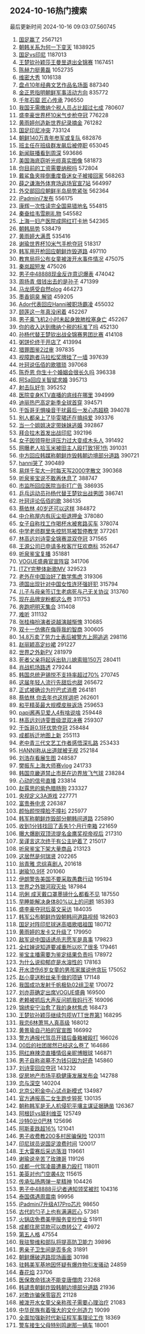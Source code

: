 ## 2024-10-16热门搜索 
最后更新时间 2024-10-16 09:03:07.560745 
1. [国足赢了](https://s.weibo.com/weibo?q=%E5%9B%BD%E8%B6%B3%E8%B5%A2%E4%BA%86&t=31&band_rank=1&Refer=top) 2567121
1. [朝韩关系为何一下变天](https://s.weibo.com/weibo?q=%23%E6%9C%9D%E9%9F%A9%E5%85%B3%E7%B3%BB%E4%B8%BA%E4%BD%95%E4%B8%80%E4%B8%8B%E5%8F%98%E5%A4%A9%23&t=31&band_rank=28&Refer=top) 1838925
1. [国足vs印尼](https://s.weibo.com/weibo?q=%23%E5%9B%BD%E8%B6%B3vs%E5%8D%B0%E5%B0%BC%23&t=31&band_rank=1&Refer=top) 1187013
1. [王楚钦孙颖莎王曼昱退出全锦赛](https://s.weibo.com/weibo?q=%23%E7%8E%8B%E6%A5%9A%E9%92%A6%E5%AD%99%E9%A2%96%E8%8E%8E%E7%8E%8B%E6%9B%BC%E6%98%B1%E9%80%80%E5%87%BA%E5%85%A8%E9%94%A6%E8%B5%9B%23&t=31&band_rank=1&Refer=top) 1167451
1. [陈赫力挺黄磊](https://s.weibo.com/weibo?q=%23%E9%99%88%E8%B5%AB%E5%8A%9B%E6%8C%BA%E9%BB%84%E7%A3%8A%23&t=31&band_rank=4&Refer=top) 1052735
1. [维密大秀](https://s.weibo.com/weibo?q=%23%E7%BB%B4%E5%AF%86%E5%A4%A7%E7%A7%80%23&t=31&band_rank=2&Refer=top) 1016138
1. [盘点10年经典文艺作品名场面](https://s.weibo.com/weibo?q=%23%E7%9B%98%E7%82%B910%E5%B9%B4%E7%BB%8F%E5%85%B8%E6%96%87%E8%89%BA%E4%BD%9C%E5%93%81%E5%90%8D%E5%9C%BA%E9%9D%A2%23&t=31&band_rank=3&Refer=top) 887340
1. [金正恩指明朝鲜军事活动方向](https://s.weibo.com/weibo?q=%23%E9%87%91%E6%AD%A3%E6%81%A9%E6%8C%87%E6%98%8E%E6%9C%9D%E9%B2%9C%E5%86%9B%E4%BA%8B%E6%B4%BB%E5%8A%A8%E6%96%B9%E5%90%91%23&t=31&band_rank=2&Refer=top) 835772
1. [千年石窟 匠心传承](https://s.weibo.com/weibo?q=%23%E5%8D%83%E5%B9%B4%E7%9F%B3%E7%AA%9F%20%E5%8C%A0%E5%BF%83%E4%BC%A0%E6%89%BF%23&t=31&band_rank=3&Refer=top) 796550
1. [我国无需缴纳个税人员占比超过七成](https://s.weibo.com/weibo?q=%23%E6%88%91%E5%9B%BD%E6%97%A0%E9%9C%80%E7%BC%B4%E7%BA%B3%E4%B8%AA%E7%A8%8E%E4%BA%BA%E5%91%98%E5%8D%A0%E6%AF%94%E8%B6%85%E8%BF%87%E4%B8%83%E6%88%90%23&t=31&band_rank=5&Refer=top) 780607
1. [盛李豪世界杯10米气步枪夺冠](https://s.weibo.com/weibo?q=%23%E7%9B%9B%E6%9D%8E%E8%B1%AA%E4%B8%96%E7%95%8C%E6%9D%AF10%E7%B1%B3%E6%B0%94%E6%AD%A5%E6%9E%AA%E5%A4%BA%E5%86%A0%23&t=31&band_rank=6&Refer=top) 776228
1. [黄雨婷创造新世界纪录摘金](https://s.weibo.com/weibo?q=%23%E9%BB%84%E9%9B%A8%E5%A9%B7%E5%88%9B%E9%80%A0%E6%96%B0%E4%B8%96%E7%95%8C%E7%BA%AA%E5%BD%95%E6%91%98%E9%87%91%23&t=31&band_rank=7&Refer=top) 761282
1. [国足印尼冲突](https://s.weibo.com/weibo?q=%23%E5%9B%BD%E8%B6%B3%E5%8D%B0%E5%B0%BC%E5%86%B2%E7%AA%81%23&t=31&band_rank=5&Refer=top) 733124
1. [朝鲜140万青年参军或复队](https://s.weibo.com/weibo?q=%23%E6%9C%9D%E9%B2%9C140%E4%B8%87%E9%9D%92%E5%B9%B4%E5%8F%82%E5%86%9B%E6%88%96%E5%A4%8D%E9%98%9F%23&t=31&band_rank=4&Refer=top) 682876
1. [班主任在班级群发飙后被停职](https://s.weibo.com/weibo?q=%23%E7%8F%AD%E4%B8%BB%E4%BB%BB%E5%9C%A8%E7%8F%AD%E7%BA%A7%E7%BE%A4%E5%8F%91%E9%A3%99%E5%90%8E%E8%A2%AB%E5%81%9C%E8%81%8C%23&t=31&band_rank=1&Refer=top) 653045
1. [新闻联播看到周深](https://s.weibo.com/weibo?q=%23%E6%96%B0%E9%97%BB%E8%81%94%E6%92%AD%E7%9C%8B%E5%88%B0%E5%91%A8%E6%B7%B1%23&t=31&band_rank=6&Refer=top) 593686
1. [美国海底窃听光缆真实图像](https://s.weibo.com/weibo?q=%23%E7%BE%8E%E5%9B%BD%E6%B5%B7%E5%BA%95%E7%AA%83%E5%90%AC%E5%85%89%E7%BC%86%E7%9C%9F%E5%AE%9E%E5%9B%BE%E5%83%8F%23&t=31&band_rank=26&Refer=top) 581873
1. [你目前的工资需要纳税吗](https://s.weibo.com/weibo?q=%23%E4%BD%A0%E7%9B%AE%E5%89%8D%E7%9A%84%E5%B7%A5%E8%B5%84%E9%9C%80%E8%A6%81%E7%BA%B3%E7%A8%8E%E5%90%97%23&t=31&band_rank=8&Refer=top) 572804
1. [戴鲨鱼夹摔倒重度昏迷女子被接回家](https://s.weibo.com/weibo?q=%23%E6%88%B4%E9%B2%A8%E9%B1%BC%E5%A4%B9%E6%91%94%E5%80%92%E9%87%8D%E5%BA%A6%E6%98%8F%E8%BF%B7%E5%A5%B3%E5%AD%90%E8%A2%AB%E6%8E%A5%E5%9B%9E%E5%AE%B6%23&t=31&band_rank=10&Refer=top) 568263
1. [薛之谦海外体育场返场官宣7站](https://s.weibo.com/weibo?q=%23%E8%96%9B%E4%B9%8B%E8%B0%A6%E6%B5%B7%E5%A4%96%E4%BD%93%E8%82%B2%E5%9C%BA%E8%BF%94%E5%9C%BA%E5%AE%98%E5%AE%A37%E7%AB%99%23&t=31&band_rank=9&Refer=top) 564997
1. [外交部回应朝鲜半岛局势紧张](https://s.weibo.com/weibo?q=%23%E5%A4%96%E4%BA%A4%E9%83%A8%E5%9B%9E%E5%BA%94%E6%9C%9D%E9%B2%9C%E5%8D%8A%E5%B2%9B%E5%B1%80%E5%8A%BF%E7%B4%A7%E5%BC%A0%23&t=31&band_rank=10&Refer=top) 562364
1. [iPadmini7发布](https://s.weibo.com/weibo?q=%23iPadmini7%E5%8F%91%E5%B8%83%23&t=31&band_rank=7&Refer=top) 556175
1. [康辉一次性读完全国易错地名](https://s.weibo.com/weibo?q=%23%E5%BA%B7%E8%BE%89%E4%B8%80%E6%AC%A1%E6%80%A7%E8%AF%BB%E5%AE%8C%E5%85%A8%E5%9B%BD%E6%98%93%E9%94%99%E5%9C%B0%E5%90%8D%23&t=31&band_rank=4&Refer=top) 554815
1. [秦奋给韦雪刷礼物](https://s.weibo.com/weibo?q=%23%E7%A7%A6%E5%A5%8B%E7%BB%99%E9%9F%A6%E9%9B%AA%E5%88%B7%E7%A4%BC%E7%89%A9%23&t=31&band_rank=11&Refer=top) 545582
1. [上海一妇产医院成网红打卡地](https://s.weibo.com/weibo?q=%23%E4%B8%8A%E6%B5%B7%E4%B8%80%E5%A6%87%E4%BA%A7%E5%8C%BB%E9%99%A2%E6%88%90%E7%BD%91%E7%BA%A2%E6%89%93%E5%8D%A1%E5%9C%B0%23&t=31&band_rank=5&Refer=top) 542365
1. [朝韩局势](https://s.weibo.com/weibo?q=%23%E6%9C%9D%E9%9F%A9%E5%B1%80%E5%8A%BF%23&t=31&band_rank=12&Refer=top) 538479
1. [黄雨婷大满贯](https://s.weibo.com/weibo?q=%23%E9%BB%84%E9%9B%A8%E5%A9%B7%E5%A4%A7%E6%BB%A1%E8%B4%AF%23&t=31&band_rank=13&Refer=top) 535416
1. [谢瑜世界杯10米气手枪夺冠](https://s.weibo.com/weibo?q=%23%E8%B0%A2%E7%91%9C%E4%B8%96%E7%95%8C%E6%9D%AF10%E7%B1%B3%E6%B0%94%E6%89%8B%E6%9E%AA%E5%A4%BA%E5%86%A0%23&t=31&band_rank=6&Refer=top) 518317
1. [韩军用开枪回应朝鲜炸毁道路](https://s.weibo.com/weibo?q=%23%E9%9F%A9%E5%86%9B%E7%94%A8%E5%BC%80%E6%9E%AA%E5%9B%9E%E5%BA%94%E6%9C%9D%E9%B2%9C%E7%82%B8%E6%AF%81%E9%81%93%E8%B7%AF%23&t=31&band_rank=14&Refer=top) 497110
1. [教育局将公布女童被泼开水事件情况](https://s.weibo.com/weibo?q=%23%E6%95%99%E8%82%B2%E5%B1%80%E5%B0%86%E5%85%AC%E5%B8%83%E5%A5%B3%E7%AB%A5%E8%A2%AB%E6%B3%BC%E5%BC%80%E6%B0%B4%E4%BA%8B%E4%BB%B6%E6%83%85%E5%86%B5%23&t=31&band_rank=15&Refer=top) 475075
1. [秦岚超短发](https://s.weibo.com/weibo?q=%23%E7%A7%A6%E5%B2%9A%E8%B6%85%E7%9F%AD%E5%8F%91%23&t=31&band_rank=16&Refer=top) 475026
1. [男子中48888现金反诈意识爆表](https://s.weibo.com/weibo?q=%23%E7%94%B7%E5%AD%90%E4%B8%AD48888%E7%8E%B0%E9%87%91%E5%8F%8D%E8%AF%88%E6%84%8F%E8%AF%86%E7%88%86%E8%A1%A8%23&t=31&band_rank=8&Refer=top) 474042
1. [周扬青 借钱出去的是孙子](https://s.weibo.com/weibo?q=%E5%91%A8%E6%89%AC%E9%9D%92%20%E5%80%9F%E9%92%B1%E5%87%BA%E5%8E%BB%E7%9A%84%E6%98%AF%E5%AD%99%E5%AD%90&t=31&band_rank=17&Refer=top) 471399
1. [马龙感受自然plog](https://s.weibo.com/weibo?q=%E9%A9%AC%E9%BE%99%E6%84%9F%E5%8F%97%E8%87%AA%E7%84%B6plog&t=31&band_rank=7&Refer=top) 464273
1. [墨香铜臭 解锁](https://s.weibo.com/weibo?q=%E5%A2%A8%E9%A6%99%E9%93%9C%E8%87%AD%20%E8%A7%A3%E9%94%81&t=31&band_rank=18&Refer=top) 459205
1. [Ador代表回应Hanni被职场霸凌](https://s.weibo.com/weibo?q=%23Ador%E4%BB%A3%E8%A1%A8%E5%9B%9E%E5%BA%94Hanni%E8%A2%AB%E8%81%8C%E5%9C%BA%E9%9C%B8%E5%87%8C%23&t=31&band_rank=19&Refer=top) 455032
1. [颐莲这一年真没闲着](https://s.weibo.com/weibo?q=%23%E9%A2%90%E8%8E%B2%E8%BF%99%E4%B8%80%E5%B9%B4%E7%9C%9F%E6%B2%A1%E9%97%B2%E7%9D%80%23&t=31&band_rank=20&Refer=top) 452267
1. [男子乘飞机2小时未起身致肺栓塞身亡](https://s.weibo.com/weibo?q=%23%E7%94%B7%E5%AD%90%E4%B9%98%E9%A3%9E%E6%9C%BA2%E5%B0%8F%E6%97%B6%E6%9C%AA%E8%B5%B7%E8%BA%AB%E8%87%B4%E8%82%BA%E6%A0%93%E5%A1%9E%E8%BA%AB%E4%BA%A1%23&t=31&band_rank=21&Refer=top) 452267
1. [你的收入达到缴纳个税的标准了吗](https://s.weibo.com/weibo?q=%23%E4%BD%A0%E7%9A%84%E6%94%B6%E5%85%A5%E8%BE%BE%E5%88%B0%E7%BC%B4%E7%BA%B3%E4%B8%AA%E7%A8%8E%E7%9A%84%E6%A0%87%E5%87%86%E4%BA%86%E5%90%97%23&t=31&band_rank=22&Refer=top) 452130
1. [孙杨代替王楚钦出战全锦赛男团比赛](https://s.weibo.com/weibo?q=%23%E5%AD%99%E6%9D%A8%E4%BB%A3%E6%9B%BF%E7%8E%8B%E6%A5%9A%E9%92%A6%E5%87%BA%E6%88%98%E5%85%A8%E9%94%A6%E8%B5%9B%E7%94%B7%E5%9B%A2%E6%AF%94%E8%B5%9B%23&t=31&band_rank=23&Refer=top) 414108
1. [粥饼伦终于开店了](https://s.weibo.com/weibo?q=%23%E7%B2%A5%E9%A5%BC%E4%BC%A6%E7%BB%88%E4%BA%8E%E5%BC%80%E5%BA%97%E4%BA%86%23&t=31&band_rank=13&Refer=top) 413994
1. [猎罪图鉴2过审](https://s.weibo.com/weibo?q=%23%E7%8C%8E%E7%BD%AA%E5%9B%BE%E9%89%B42%E8%BF%87%E5%AE%A1%23&t=31&band_rank=9&Refer=top) 397835
1. [视障跑者马拉松奖牌挂了一墙](https://s.weibo.com/weibo?q=%23%E8%A7%86%E9%9A%9C%E8%B7%91%E8%80%85%E9%A9%AC%E6%8B%89%E6%9D%BE%E5%A5%96%E7%89%8C%E6%8C%82%E4%BA%86%E4%B8%80%E5%A2%99%23&t=31&band_rank=10&Refer=top) 397639
1. [叶珂说伍佰的歌猥琐](https://s.weibo.com/weibo?q=%23%E5%8F%B6%E7%8F%82%E8%AF%B4%E4%BC%8D%E4%BD%B0%E7%9A%84%E6%AD%8C%E7%8C%A5%E7%90%90%23&t=31&band_rank=11&Refer=top) 397068
1. [陈乔恩 你生十个婚姻会很长久吗](https://s.weibo.com/weibo?q=%E9%99%88%E4%B9%94%E6%81%A9%20%E4%BD%A0%E7%94%9F%E5%8D%81%E4%B8%AA%E5%A9%9A%E5%A7%BB%E4%BC%9A%E5%BE%88%E9%95%BF%E4%B9%85%E5%90%97&t=31&band_rank=12&Refer=top) 396338
1. [阿Sa回应关智斌求婚](https://s.weibo.com/weibo?q=%23%E9%98%BFSa%E5%9B%9E%E5%BA%94%E5%85%B3%E6%99%BA%E6%96%8C%E6%B1%82%E5%A9%9A%23&t=31&band_rank=13&Refer=top) 395713
1. [射击队好牛](https://s.weibo.com/weibo?q=%23%E5%B0%84%E5%87%BB%E9%98%9F%E5%A5%BD%E7%89%9B%23&t=31&band_rank=14&Refer=top) 395252
1. [医院变身KTV直播的底线在哪里](https://s.weibo.com/weibo?q=%23%E5%8C%BB%E9%99%A2%E5%8F%98%E8%BA%ABKTV%E7%9B%B4%E6%92%AD%E7%9A%84%E5%BA%95%E7%BA%BF%E5%9C%A8%E5%93%AA%E9%87%8C%23&t=31&band_rank=15&Refer=top) 394999
1. [迪丽热巴高定新季全球首穿](https://s.weibo.com/weibo?q=%23%E8%BF%AA%E4%B8%BD%E7%83%AD%E5%B7%B4%E9%AB%98%E5%AE%9A%E6%96%B0%E5%AD%A3%E5%85%A8%E7%90%83%E9%A6%96%E7%A9%BF%23&t=31&band_rank=16&Refer=top) 394571
1. [干饭哥无惧噪音干扰最后一发心态超稳](https://s.weibo.com/weibo?q=%23%E5%B9%B2%E9%A5%AD%E5%93%A5%E6%97%A0%E6%83%A7%E5%99%AA%E9%9F%B3%E5%B9%B2%E6%89%B0%E6%9C%80%E5%90%8E%E4%B8%80%E5%8F%91%E5%BF%83%E6%80%81%E8%B6%85%E7%A8%B3%23&t=31&band_rank=17&Refer=top) 394078
1. [别人都亲上了毕雯珺还在搞纯爱](https://s.weibo.com/weibo?q=%23%E5%88%AB%E4%BA%BA%E9%83%BD%E4%BA%B2%E4%B8%8A%E4%BA%86%E6%AF%95%E9%9B%AF%E7%8F%BA%E8%BF%98%E5%9C%A8%E6%90%9E%E7%BA%AF%E7%88%B1%23&t=31&band_rank=18&Refer=top) 393376
1. [当一个姐姐决定带妹妹逃婚](https://s.weibo.com/weibo?q=%23%E5%BD%93%E4%B8%80%E4%B8%AA%E5%A7%90%E5%A7%90%E5%86%B3%E5%AE%9A%E5%B8%A6%E5%A6%B9%E5%A6%B9%E9%80%83%E5%A9%9A%23&t=31&band_rank=19&Refer=top) 392867
1. [拜合拉木首发出战印尼](https://s.weibo.com/weibo?q=%23%E6%8B%9C%E5%90%88%E6%8B%89%E6%9C%A8%E9%A6%96%E5%8F%91%E5%87%BA%E6%88%98%E5%8D%B0%E5%B0%BC%23&t=31&band_rank=20&Refer=top) 392196
1. [女子因领导批评压力过大变成木头人](https://s.weibo.com/weibo?q=%23%E5%A5%B3%E5%AD%90%E5%9B%A0%E9%A2%86%E5%AF%BC%E6%89%B9%E8%AF%84%E5%8E%8B%E5%8A%9B%E8%BF%87%E5%A4%A7%E5%8F%98%E6%88%90%E6%9C%A8%E5%A4%B4%E4%BA%BA%23&t=31&band_rank=21&Refer=top) 391492
1. [网曝老人拾玉米被田主人殴打致1死1伤](https://s.weibo.com/weibo?q=%23%E7%BD%91%E6%9B%9D%E8%80%81%E4%BA%BA%E6%8B%BE%E7%8E%89%E7%B1%B3%E8%A2%AB%E7%94%B0%E4%B8%BB%E4%BA%BA%E6%AE%B4%E6%89%93%E8%87%B41%E6%AD%BB1%E4%BC%A4%23&t=31&band_rank=24&Refer=top) 391031
1. [中方回应韩媒称朝鲜炸毁韩朝边境部分道路](https://s.weibo.com/weibo?q=%23%E4%B8%AD%E6%96%B9%E5%9B%9E%E5%BA%94%E9%9F%A9%E5%AA%92%E7%A7%B0%E6%9C%9D%E9%B2%9C%E7%82%B8%E6%AF%81%E9%9F%A9%E6%9C%9D%E8%BE%B9%E5%A2%83%E9%83%A8%E5%88%86%E9%81%93%E8%B7%AF%23&t=31&band_rank=10&Refer=top) 390721
1. [hanni哭了](https://s.weibo.com/weibo?q=%23hanni%E5%93%AD%E4%BA%86%23&t=31&band_rank=23&Refer=top) 390489
1. [易烊千玺大一时每天写2000字散文](https://s.weibo.com/weibo?q=%23%E6%98%93%E7%83%8A%E5%8D%83%E7%8E%BA%E5%A4%A7%E4%B8%80%E6%97%B6%E6%AF%8F%E5%A4%A9%E5%86%992000%E5%AD%97%E6%95%A3%E6%96%87%23&t=31&band_rank=24&Refer=top) 390368
1. [听泉鉴宝说不敢再休息了](https://s.weibo.com/weibo?q=%23%E5%90%AC%E6%B3%89%E9%89%B4%E5%AE%9D%E8%AF%B4%E4%B8%8D%E6%95%A2%E5%86%8D%E4%BC%91%E6%81%AF%E4%BA%86%23&t=31&band_rank=13&Refer=top) 388747
1. [市监所回应医院当街打广告](https://s.weibo.com/weibo?q=%23%E5%B8%82%E7%9B%91%E6%89%80%E5%9B%9E%E5%BA%94%E5%8C%BB%E9%99%A2%E5%BD%93%E8%A1%97%E6%89%93%E5%B9%BF%E5%91%8A%23&t=31&band_rank=15&Refer=top) 386935
1. [乒乓运动员孙杨代替王楚钦出战男团](https://s.weibo.com/weibo?q=%23%E4%B9%92%E4%B9%93%E8%BF%90%E5%8A%A8%E5%91%98%E5%AD%99%E6%9D%A8%E4%BB%A3%E6%9B%BF%E7%8E%8B%E6%A5%9A%E9%92%A6%E5%87%BA%E6%88%98%E7%94%B7%E5%9B%A2%23&t=31&band_rank=25&Refer=top) 386741
1. [叶珂评论伍佰的歌](https://s.weibo.com/weibo?q=%23%E5%8F%B6%E7%8F%82%E8%AF%84%E8%AE%BA%E4%BC%8D%E4%BD%B0%E7%9A%84%E6%AD%8C%23&t=31&band_rank=17&Refer=top) 386135
1. [蔡依林 40岁还可以这样](https://s.weibo.com/weibo?q=%E8%94%A1%E4%BE%9D%E6%9E%97%2040%E5%B2%81%E8%BF%98%E5%8F%AF%E4%BB%A5%E8%BF%99%E6%A0%B7&t=31&band_rank=19&Refer=top) 384872
1. [中介称屋内有灰尘拒退押金](https://s.weibo.com/weibo?q=%23%E4%B8%AD%E4%BB%8B%E7%A7%B0%E5%B1%8B%E5%86%85%E6%9C%89%E7%81%B0%E5%B0%98%E6%8B%92%E9%80%80%E6%8A%BC%E9%87%91%23&t=31&band_rank=20&Refer=top) 378080
1. [女子自称找工作喝杯水被套路买车](https://s.weibo.com/weibo?q=%23%E5%A5%B3%E5%AD%90%E8%87%AA%E7%A7%B0%E6%89%BE%E5%B7%A5%E4%BD%9C%E5%96%9D%E6%9D%AF%E6%B0%B4%E8%A2%AB%E5%A5%97%E8%B7%AF%E4%B9%B0%E8%BD%A6%23&t=31&band_rank=26&Refer=top) 378074
1. [中学老师群里失控怒骂被暂停教学](https://s.weibo.com/weibo?q=%23%E4%B8%AD%E5%AD%A6%E8%80%81%E5%B8%88%E7%BE%A4%E9%87%8C%E5%A4%B1%E6%8E%A7%E6%80%92%E9%AA%82%E8%A2%AB%E6%9A%82%E5%81%9C%E6%95%99%E5%AD%A6%23&t=31&band_rank=21&Refer=top) 377261
1. [林高远刘诗雯全锦赛混双夺冠](https://s.weibo.com/weibo?q=%23%E6%9E%97%E9%AB%98%E8%BF%9C%E5%88%98%E8%AF%97%E9%9B%AF%E5%85%A8%E9%94%A6%E8%B5%9B%E6%B7%B7%E5%8F%8C%E5%A4%BA%E5%86%A0%23&t=31&band_rank=22&Refer=top) 371565
1. [王源公司已申请多枚客厅狂欢商标](https://s.weibo.com/weibo?q=%23%E7%8E%8B%E6%BA%90%E5%85%AC%E5%8F%B8%E5%B7%B2%E7%94%B3%E8%AF%B7%E5%A4%9A%E6%9E%9A%E5%AE%A2%E5%8E%85%E7%8B%82%E6%AC%A2%E5%95%86%E6%A0%87%23&t=31&band_rank=25&Refer=top) 352647
1. [听泉鉴宝复播](https://s.weibo.com/weibo?q=%23%E5%90%AC%E6%B3%89%E9%89%B4%E5%AE%9D%E5%A4%8D%E6%92%AD%23&t=31&band_rank=23&Refer=top) 351881
1. [VOGUE盛典官宣阵容](https://s.weibo.com/weibo?q=%23VOGUE%E7%9B%9B%E5%85%B8%E5%AE%98%E5%AE%A3%E9%98%B5%E5%AE%B9%23&t=31&band_rank=27&Refer=top) 341706
1. [ITZY完整体新歌MV](https://s.weibo.com/weibo?q=%23ITZY%E5%AE%8C%E6%95%B4%E4%BD%93%E6%96%B0%E6%AD%8CMV%23&t=31&band_rank=28&Refer=top) 329523
1. [老外在中国治好了数学焦虑](https://s.weibo.com/weibo?q=%23%E8%80%81%E5%A4%96%E5%9C%A8%E4%B8%AD%E5%9B%BD%E6%B2%BB%E5%A5%BD%E4%BA%86%E6%95%B0%E5%AD%A6%E7%84%A6%E8%99%91%23&t=31&band_rank=9&Refer=top) 319306
1. [德国出现针对中国女性连环强奸犯](https://s.weibo.com/weibo?q=%23%E5%BE%B7%E5%9B%BD%E5%87%BA%E7%8E%B0%E9%92%88%E5%AF%B9%E4%B8%AD%E5%9B%BD%E5%A5%B3%E6%80%A7%E8%BF%9E%E7%8E%AF%E5%BC%BA%E5%A5%B8%E7%8A%AF%23&t=31&band_rank=11&Refer=top) 315794
1. [儿子与母亲签订生老病死与己无关协议](https://s.weibo.com/weibo?q=%23%E5%84%BF%E5%AD%90%E4%B8%8E%E6%AF%8D%E4%BA%B2%E7%AD%BE%E8%AE%A2%E7%94%9F%E8%80%81%E7%97%85%E6%AD%BB%E4%B8%8E%E5%B7%B1%E6%97%A0%E5%85%B3%E5%8D%8F%E8%AE%AE%23&t=31&band_rank=33&Refer=top) 313760
1. [现在品牌宠粉都这么卷](https://s.weibo.com/weibo?q=%23%E7%8E%B0%E5%9C%A8%E5%93%81%E7%89%8C%E5%AE%A0%E7%B2%89%E9%83%BD%E8%BF%99%E4%B9%88%E5%8D%B7%23&t=31&band_rank=29&Refer=top) 311753
1. [奔跑吧明天集合](https://s.weibo.com/weibo?q=%23%E5%A5%94%E8%B7%91%E5%90%A7%E6%98%8E%E5%A4%A9%E9%9B%86%E5%90%88%23&t=31&band_rank=30&Refer=top) 311408
1. [难听](https://s.weibo.com/weibo?q=%E9%9A%BE%E5%90%AC&t=31&band_rank=31&Refer=top) 311132
1. [张桂梅扮演者说越演越惭愧](https://s.weibo.com/weibo?q=%23%E5%BC%A0%E6%A1%82%E6%A2%85%E6%89%AE%E6%BC%94%E8%80%85%E8%AF%B4%E8%B6%8A%E6%BC%94%E8%B6%8A%E6%83%AD%E6%84%A7%23&t=31&band_rank=30&Refer=top) 310685
1. [双十一仿佛在侮辱我的智商](https://s.weibo.com/weibo?q=%23%E5%8F%8C%E5%8D%81%E4%B8%80%E4%BB%BF%E4%BD%9B%E5%9C%A8%E4%BE%AE%E8%BE%B1%E6%88%91%E7%9A%84%E6%99%BA%E5%95%86%23&t=31&band_rank=31&Refer=top) 300605
1. [14.8万卖了劳力士表后被警方上网追逃](https://s.weibo.com/weibo?q=%2314.8%E4%B8%87%E5%8D%96%E4%BA%86%E5%8A%B3%E5%8A%9B%E5%A3%AB%E8%A1%A8%E5%90%8E%E8%A2%AB%E8%AD%A6%E6%96%B9%E4%B8%8A%E7%BD%91%E8%BF%BD%E9%80%83%23&t=31&band_rank=23&Refer=top) 298116
1. [赵丽颖高定纱裙](https://s.weibo.com/weibo?q=%23%E8%B5%B5%E4%B8%BD%E9%A2%96%E9%AB%98%E5%AE%9A%E7%BA%B1%E8%A3%99%23&t=31&band_rank=14&Refer=top) 291227
1. [世界之外新PV](https://s.weibo.com/weibo?q=%E4%B8%96%E7%95%8C%E4%B9%8B%E5%A4%96%E6%96%B0PV&t=31&band_rank=32&Refer=top) 281979
1. [死者父亲将起诉出轨儿媳索赔150万](https://s.weibo.com/weibo?q=%23%E6%AD%BB%E8%80%85%E7%88%B6%E4%BA%B2%E5%B0%86%E8%B5%B7%E8%AF%89%E5%87%BA%E8%BD%A8%E5%84%BF%E5%AA%B3%E7%B4%A2%E8%B5%94150%E4%B8%87%23&t=31&band_rank=11&Refer=top) 280411
1. [肖战机场路透](https://s.weibo.com/weibo?q=%E8%82%96%E6%88%98%E6%9C%BA%E5%9C%BA%E8%B7%AF%E9%80%8F&t=31&band_rank=32&Refer=top) 279244
1. [韩国总统尹锡悦不支持率超过70%](https://s.weibo.com/weibo?q=%23%E9%9F%A9%E5%9B%BD%E6%80%BB%E7%BB%9F%E5%B0%B9%E9%94%A1%E6%82%A6%E4%B8%8D%E6%94%AF%E6%8C%81%E7%8E%87%E8%B6%85%E8%BF%8770%25%23&t=31&band_rank=14&Refer=top) 270745
1. [这届年轻人流行先甜后也甜](https://s.weibo.com/weibo?q=%23%E8%BF%99%E5%B1%8A%E5%B9%B4%E8%BD%BB%E4%BA%BA%E6%B5%81%E8%A1%8C%E5%85%88%E7%94%9C%E5%90%8E%E4%B9%9F%E7%94%9C%23&t=31&band_rank=34&Refer=top) 265672
1. [正式被确诊为拧巴式消费](https://s.weibo.com/weibo?q=%E6%AD%A3%E5%BC%8F%E8%A2%AB%E7%A1%AE%E8%AF%8A%E4%B8%BA%E6%8B%A7%E5%B7%B4%E5%BC%8F%E6%B6%88%E8%B4%B9&t=31&band_rank=33&Refer=top) 264181
1. [蔡依林 你去年也这样讲吧](https://s.weibo.com/weibo?q=%E8%94%A1%E4%BE%9D%E6%9E%97%20%E4%BD%A0%E5%8E%BB%E5%B9%B4%E4%B9%9F%E8%BF%99%E6%A0%B7%E8%AE%B2%E5%90%A7&t=31&band_rank=18&Refer=top) 262601
1. [和平精英最大规模皮肤返场](https://s.weibo.com/weibo?q=%23%E5%92%8C%E5%B9%B3%E7%B2%BE%E8%8B%B1%E6%9C%80%E5%A4%A7%E8%A7%84%E6%A8%A1%E7%9A%AE%E8%82%A4%E8%BF%94%E5%9C%BA%23&t=31&band_rank=35&Refer=top) 259653
1. [papi酱再见爱人4有啥说啥](https://s.weibo.com/weibo?q=papi%E9%85%B1%E5%86%8D%E8%A7%81%E7%88%B1%E4%BA%BA4%E6%9C%89%E5%95%A5%E8%AF%B4%E5%95%A5&t=31&band_rank=36&Refer=top) 259448
1. [林高远刘诗雯晋级混双决赛](https://s.weibo.com/weibo?q=%23%E6%9E%97%E9%AB%98%E8%BF%9C%E5%88%98%E8%AF%97%E9%9B%AF%E6%99%8B%E7%BA%A7%E6%B7%B7%E5%8F%8C%E5%86%B3%E8%B5%9B%23&t=31&band_rank=37&Refer=top) 259307
1. [干饭哥0.1环优势夺冠](https://s.weibo.com/weibo?q=%23%E5%B9%B2%E9%A5%AD%E5%93%A50.1%E7%8E%AF%E4%BC%98%E5%8A%BF%E5%A4%BA%E5%86%A0%23&t=31&band_rank=38&Refer=top) 258484
1. [成都拆迁地图上新](https://s.weibo.com/weibo?q=%23%E6%88%90%E9%83%BD%E6%8B%86%E8%BF%81%E5%9C%B0%E5%9B%BE%E4%B8%8A%E6%96%B0%23&t=31&band_rank=39&Refer=top) 255113
1. [老中青三代文艺工作者感悟深扎路](https://s.weibo.com/weibo?q=%23%E8%80%81%E4%B8%AD%E9%9D%92%E4%B8%89%E4%BB%A3%E6%96%87%E8%89%BA%E5%B7%A5%E4%BD%9C%E8%80%85%E6%84%9F%E6%82%9F%E6%B7%B1%E6%89%8E%E8%B7%AF%23&t=31&band_rank=25&Refer=top) 253433
1. [HANNI称从出道就被无视](https://s.weibo.com/weibo?q=%23HANNI%E7%A7%B0%E4%BB%8E%E5%87%BA%E9%81%93%E5%B0%B1%E8%A2%AB%E6%97%A0%E8%A7%86%23&t=31&band_rank=15&Refer=top) 252184
1. [刘浩存看展生图](https://s.weibo.com/weibo?q=%E5%88%98%E6%B5%A9%E5%AD%98%E7%9C%8B%E5%B1%95%E7%94%9F%E5%9B%BE&t=31&band_rank=26&Refer=top) 248587
1. [樊振东上海大师赛vlog](https://s.weibo.com/weibo?q=%23%E6%A8%8A%E6%8C%AF%E4%B8%9C%E4%B8%8A%E6%B5%B7%E5%A4%A7%E5%B8%88%E8%B5%9Bvlog%23&t=31&band_rank=35&Refer=top) 241733
1. [韩国京畿道禁止市民在边界放飞气球](https://s.weibo.com/weibo?q=%23%E9%9F%A9%E5%9B%BD%E4%BA%AC%E7%95%BF%E9%81%93%E7%A6%81%E6%AD%A2%E5%B8%82%E6%B0%91%E5%9C%A8%E8%BE%B9%E7%95%8C%E6%94%BE%E9%A3%9E%E6%B0%94%E7%90%83%23&t=31&band_rank=36&Refer=top) 238284
1. [心动的信号直播](https://s.weibo.com/weibo?q=%E5%BF%83%E5%8A%A8%E7%9A%84%E4%BF%A1%E5%8F%B7%E7%9B%B4%E6%92%AD&t=31&band_rank=28&Refer=top) 233814
1. [赵露思的紫色腊肠狗](https://s.weibo.com/weibo?q=%23%E8%B5%B5%E9%9C%B2%E6%80%9D%E7%9A%84%E7%B4%AB%E8%89%B2%E8%85%8A%E8%82%A0%E7%8B%97%23&t=31&band_rank=37&Refer=top) 233327
1. [央视定义3A游戏](https://s.weibo.com/weibo?q=%23%E5%A4%AE%E8%A7%86%E5%AE%9A%E4%B9%893A%E6%B8%B8%E6%88%8F%23&t=31&band_rank=40&Refer=top) 227771
1. [富贵券中求](https://s.weibo.com/weibo?q=%23%E5%AF%8C%E8%B4%B5%E5%88%B8%E4%B8%AD%E6%B1%82%23&t=31&band_rank=41&Refer=top) 226387
1. [颜怡颜悦撞脸不撞衫](https://s.weibo.com/weibo?q=%E9%A2%9C%E6%80%A1%E9%A2%9C%E6%82%A6%E6%92%9E%E8%84%B8%E4%B8%8D%E6%92%9E%E8%A1%AB&t=31&band_rank=42&Refer=top) 225977
1. [韩军称朝鲜炸毁部分朝韩间道路](https://s.weibo.com/weibo?q=%23%E9%9F%A9%E5%86%9B%E7%A7%B0%E6%9C%9D%E9%B2%9C%E7%82%B8%E6%AF%81%E9%83%A8%E5%88%86%E6%9C%9D%E9%9F%A9%E9%97%B4%E9%81%93%E8%B7%AF%23&t=31&band_rank=43&Refer=top) 225890
1. [收到1分钱找回了丢失1个月行李箱](https://s.weibo.com/weibo?q=%23%E6%94%B6%E5%88%B01%E5%88%86%E9%92%B1%E6%89%BE%E5%9B%9E%E4%BA%86%E4%B8%A2%E5%A4%B11%E4%B8%AA%E6%9C%88%E8%A1%8C%E6%9D%8E%E7%AE%B1%23&t=31&band_rank=24&Refer=top) 221659
1. [曝大爆剧双顶流提名金鹰奖视帝视后](https://s.weibo.com/weibo?q=%E6%9B%9D%E5%A4%A7%E7%88%86%E5%89%A7%E5%8F%8C%E9%A1%B6%E6%B5%81%E6%8F%90%E5%90%8D%E9%87%91%E9%B9%B0%E5%A5%96%E8%A7%86%E5%B8%9D%E8%A7%86%E5%90%8E&t=31&band_rank=38&Refer=top) 217310
1. [吴谨言这次终于有公主护着了](https://s.weibo.com/weibo?q=%E5%90%B4%E8%B0%A8%E8%A8%80%E8%BF%99%E6%AC%A1%E7%BB%88%E4%BA%8E%E6%9C%89%E5%85%AC%E4%B8%BB%E6%8A%A4%E7%9D%80%E4%BA%86&t=31&band_rank=29&Refer=top) 215017
1. [听泉鉴宝下架大量商品](https://s.weibo.com/weibo?q=%23%E5%90%AC%E6%B3%89%E9%89%B4%E5%AE%9D%E4%B8%8B%E6%9E%B6%E5%A4%A7%E9%87%8F%E5%95%86%E5%93%81%23&t=31&band_rank=30&Refer=top) 213123
1. [这居然是何瑞贤](https://s.weibo.com/weibo?q=%E8%BF%99%E5%B1%85%E7%84%B6%E6%98%AF%E4%BD%95%E7%91%9E%E8%B4%A4&t=31&band_rank=39&Refer=top) 202265
1. [翁青雅 恋综喜剧人](https://s.weibo.com/weibo?q=%E7%BF%81%E9%9D%92%E9%9B%85%20%E6%81%8B%E7%BB%BC%E5%96%9C%E5%89%A7%E4%BA%BA&t=31&band_rank=26&Refer=top) 201618
1. [谢瑜10.9环](https://s.weibo.com/weibo?q=%23%E8%B0%A2%E7%91%9C10.9%E7%8E%AF%23&t=31&band_rank=40&Refer=top) 201060
1. [伊朗警告美国不要采取愚蠢行动](https://s.weibo.com/weibo?q=%23%E4%BC%8A%E6%9C%97%E8%AD%A6%E5%91%8A%E7%BE%8E%E5%9B%BD%E4%B8%8D%E8%A6%81%E9%87%87%E5%8F%96%E6%84%9A%E8%A0%A2%E8%A1%8C%E5%8A%A8%23&t=31&band_rank=27&Refer=top) 195194
1. [世界之外银河寂灭处](https://s.weibo.com/weibo?q=%23%E4%B8%96%E7%95%8C%E4%B9%8B%E5%A4%96%E9%93%B6%E6%B2%B3%E5%AF%82%E7%81%AD%E5%A4%84%23&t=31&band_rank=44&Refer=top) 187984
1. [巩俐 成天戴口罩墨镜什么都看不见](https://s.weibo.com/weibo?q=%E5%B7%A9%E4%BF%90%20%E6%88%90%E5%A4%A9%E6%88%B4%E5%8F%A3%E7%BD%A9%E5%A2%A8%E9%95%9C%E4%BB%80%E4%B9%88%E9%83%BD%E7%9C%8B%E4%B8%8D%E8%A7%81&t=31&band_rank=20&Refer=top) 187550
1. [早睡能解决身体80%以上的问题](https://s.weibo.com/weibo?q=%E6%97%A9%E7%9D%A1%E8%83%BD%E8%A7%A3%E5%86%B3%E8%BA%AB%E4%BD%9380%25%E4%BB%A5%E4%B8%8A%E7%9A%84%E9%97%AE%E9%A2%98&t=31&band_rank=45&Refer=top) 185393
1. [盛李豪夺冠后英文采访](https://s.weibo.com/weibo?q=%23%E7%9B%9B%E6%9D%8E%E8%B1%AA%E5%A4%BA%E5%86%A0%E5%90%8E%E8%8B%B1%E6%96%87%E9%87%87%E8%AE%BF%23&t=31&band_rank=44&Refer=top) 184035
1. [韩军公布朝鲜炸毁朝韩间道路视频](https://s.weibo.com/weibo?q=%23%E9%9F%A9%E5%86%9B%E5%85%AC%E5%B8%83%E6%9C%9D%E9%B2%9C%E7%82%B8%E6%AF%81%E6%9C%9D%E9%9F%A9%E9%97%B4%E9%81%93%E8%B7%AF%E8%A7%86%E9%A2%91%23&t=31&band_rank=46&Refer=top) 182603
1. [国足对阵印尼球迷高唱歌唱祖国](https://s.weibo.com/weibo?q=%23%E5%9B%BD%E8%B6%B3%E5%AF%B9%E9%98%B5%E5%8D%B0%E5%B0%BC%E7%90%83%E8%BF%B7%E9%AB%98%E5%94%B1%E6%AD%8C%E5%94%B1%E7%A5%96%E5%9B%BD%23&t=31&band_rank=45&Refer=top) 180712
1. [黄雨婷的发卡又升级了](https://s.weibo.com/weibo?q=%23%E9%BB%84%E9%9B%A8%E5%A9%B7%E7%9A%84%E5%8F%91%E5%8D%A1%E5%8F%88%E5%8D%87%E7%BA%A7%E4%BA%86%23&t=31&band_rank=34&Refer=top) 179950
1. [敌军说中国话诱杀志愿军是真事](https://s.weibo.com/weibo?q=%E6%95%8C%E5%86%9B%E8%AF%B4%E4%B8%AD%E5%9B%BD%E8%AF%9D%E8%AF%B1%E6%9D%80%E5%BF%97%E6%84%BF%E5%86%9B%E6%98%AF%E7%9C%9F%E4%BA%8B&t=31&band_rank=29&Refer=top) 179823
1. [全红婵说知道要减重所以吃了很多](https://s.weibo.com/weibo?q=%23%E5%85%A8%E7%BA%A2%E5%A9%B5%E8%AF%B4%E7%9F%A5%E9%81%93%E8%A6%81%E5%87%8F%E9%87%8D%E6%89%80%E4%BB%A5%E5%90%83%E4%BA%86%E5%BE%88%E5%A4%9A%23&t=31&band_rank=47&Refer=top) 179461
1. [鉴宝主播需要为鉴定结果负责吗](https://s.weibo.com/weibo?q=%23%E9%89%B4%E5%AE%9D%E4%B8%BB%E6%92%AD%E9%9C%80%E8%A6%81%E4%B8%BA%E9%89%B4%E5%AE%9A%E7%BB%93%E6%9E%9C%E8%B4%9F%E8%B4%A3%E5%90%97%23&t=31&band_rank=30&Refer=top) 178972
1. [为什么说抑郁症是水溶性的](https://s.weibo.com/weibo?q=%23%E4%B8%BA%E4%BB%80%E4%B9%88%E8%AF%B4%E6%8A%91%E9%83%81%E7%97%87%E6%98%AF%E6%B0%B4%E6%BA%B6%E6%80%A7%E7%9A%84%23&t=31&band_rank=46&Refer=top) 178163
1. [开水烫伤6岁女童的男孩家属说他贪玩](https://s.weibo.com/weibo?q=%23%E5%BC%80%E6%B0%B4%E7%83%AB%E4%BC%A46%E5%B2%81%E5%A5%B3%E7%AB%A5%E7%9A%84%E7%94%B7%E5%AD%A9%E5%AE%B6%E5%B1%9E%E8%AF%B4%E4%BB%96%E8%B4%AA%E7%8E%A9%23&t=31&band_rank=35&Refer=top) 175052
1. [赵小童送粉丝亲手做的项链](https://s.weibo.com/weibo?q=%23%E8%B5%B5%E5%B0%8F%E7%AB%A5%E9%80%81%E7%B2%89%E4%B8%9D%E4%BA%B2%E6%89%8B%E5%81%9A%E7%9A%84%E9%A1%B9%E9%93%BE%23&t=31&band_rank=36&Refer=top) 171148
1. [我国成功发射千帆极轨02组卫星](https://s.weibo.com/weibo?q=%23%E6%88%91%E5%9B%BD%E6%88%90%E5%8A%9F%E5%8F%91%E5%B0%84%E5%8D%83%E5%B8%86%E6%9E%81%E8%BD%A802%E7%BB%84%E5%8D%AB%E6%98%9F%23&t=31&band_rank=38&Refer=top) 170072
1. [刘亦菲确定出席VOGUE盛典](https://s.weibo.com/weibo?q=%23%E5%88%98%E4%BA%A6%E8%8F%B2%E7%A1%AE%E5%AE%9A%E5%87%BA%E5%B8%ADVOGUE%E7%9B%9B%E5%85%B8%23&t=31&band_rank=47&Refer=top) 169500
1. [老赖被抓后大声反问抓我妈行不](https://s.weibo.com/weibo?q=%23%E8%80%81%E8%B5%96%E8%A2%AB%E6%8A%93%E5%90%8E%E5%A4%A7%E5%A3%B0%E5%8F%8D%E9%97%AE%E6%8A%93%E6%88%91%E5%A6%88%E8%A1%8C%E4%B8%8D%23&t=31&band_rank=48&Refer=top) 169096
1. [锦绣安宁治愈了我的身材焦虑](https://s.weibo.com/weibo?q=%E9%94%A6%E7%BB%A3%E5%AE%89%E5%AE%81%E6%B2%BB%E6%84%88%E4%BA%86%E6%88%91%E7%9A%84%E8%BA%AB%E6%9D%90%E7%84%A6%E8%99%91&t=31&band_rank=48&Refer=top) 168473
1. [王楚钦孙颖莎继续包揽WTT世界第1](https://s.weibo.com/weibo?q=%23%E7%8E%8B%E6%A5%9A%E9%92%A6%E5%AD%99%E9%A2%96%E8%8E%8E%E7%BB%A7%E7%BB%AD%E5%8C%85%E6%8F%BDWTT%E4%B8%96%E7%95%8C%E7%AC%AC1%23&t=31&band_rank=38&Refer=top) 168295
1. [我恋6林萧骂人真高级](https://s.weibo.com/weibo?q=%E6%88%91%E6%81%8B6%E6%9E%97%E8%90%A7%E9%AA%82%E4%BA%BA%E7%9C%9F%E9%AB%98%E7%BA%A7&t=31&band_rank=33&Refer=top) 168012
1. [黄景瑜自己拍的官宣图](https://s.weibo.com/weibo?q=%23%E9%BB%84%E6%99%AF%E7%91%9C%E8%87%AA%E5%B7%B1%E6%8B%8D%E7%9A%84%E5%AE%98%E5%AE%A3%E5%9B%BE%23&t=31&band_rank=49&Refer=top) 166992
1. [警方通报代驾员开错后备箱被殴打](https://s.weibo.com/weibo?q=%23%E8%AD%A6%E6%96%B9%E9%80%9A%E6%8A%A5%E4%BB%A3%E9%A9%BE%E5%91%98%E5%BC%80%E9%94%99%E5%90%8E%E5%A4%87%E7%AE%B1%E8%A2%AB%E6%AE%B4%E6%89%93%23&t=31&band_rank=50&Refer=top) 166026
1. [00后的社团居然已经这么卷了](https://s.weibo.com/weibo?q=00%E5%90%8E%E7%9A%84%E7%A4%BE%E5%9B%A2%E5%B1%85%E7%84%B6%E5%B7%B2%E7%BB%8F%E8%BF%99%E4%B9%88%E5%8D%B7%E4%BA%86&t=31&band_rank=49&Refer=top) 164686
1. [网红麻辣烫直播情侣亲昵博眼球](https://s.weibo.com/weibo?q=%23%E7%BD%91%E7%BA%A2%E9%BA%BB%E8%BE%A3%E7%83%AB%E7%9B%B4%E6%92%AD%E6%83%85%E4%BE%A3%E4%BA%B2%E6%98%B5%E5%8D%9A%E7%9C%BC%E7%90%83%23&t=31&band_rank=12&Refer=top) 146871
1. [男子自称盗墓不为钱只因为好奇](https://s.weibo.com/weibo?q=%23%E7%94%B7%E5%AD%90%E8%87%AA%E7%A7%B0%E7%9B%97%E5%A2%93%E4%B8%8D%E4%B8%BA%E9%92%B1%E5%8F%AA%E5%9B%A0%E4%B8%BA%E5%A5%BD%E5%A5%87%23&t=31&band_rank=11&Refer=top) 145860
1. [刘诗雯回应夺冠](https://s.weibo.com/weibo?q=%23%E5%88%98%E8%AF%97%E9%9B%AF%E5%9B%9E%E5%BA%94%E5%A4%BA%E5%86%A0%23&t=31&band_rank=43&Refer=top) 143232
1. [促房地产市场平稳健康发展发布会](https://s.weibo.com/weibo?q=%23%E4%BF%83%E6%88%BF%E5%9C%B0%E4%BA%A7%E5%B8%82%E5%9C%BA%E5%B9%B3%E7%A8%B3%E5%81%A5%E5%BA%B7%E5%8F%91%E5%B1%95%E5%8F%91%E5%B8%83%E4%BC%9A%23&t=31&band_rank=44&Refer=top) 142788
1. [恋与深空](https://s.weibo.com/weibo?q=%E6%81%8B%E4%B8%8E%E6%B7%B1%E7%A9%BA&t=31&band_rank=37&Refer=top) 140204
1. [北京公积金中心试点新模式](https://s.weibo.com/weibo?q=%23%E5%8C%97%E4%BA%AC%E5%85%AC%E7%A7%AF%E9%87%91%E4%B8%AD%E5%BF%83%E8%AF%95%E7%82%B9%E6%96%B0%E6%A8%A1%E5%BC%8F%23&t=31&band_rank=46&Refer=top) 134987
1. [官方通报高二女生跑步猝死](https://s.weibo.com/weibo?q=%23%E5%AE%98%E6%96%B9%E9%80%9A%E6%8A%A5%E9%AB%98%E4%BA%8C%E5%A5%B3%E7%94%9F%E8%B7%91%E6%AD%A5%E7%8C%9D%E6%AD%BB%23&t=31&band_rank=47&Refer=top) 130135
1. [朝称韩军是无人机侵犯平壤主谋证据确凿](https://s.weibo.com/weibo?q=%23%E6%9C%9D%E7%A7%B0%E9%9F%A9%E5%86%9B%E6%98%AF%E6%97%A0%E4%BA%BA%E6%9C%BA%E4%BE%B5%E7%8A%AF%E5%B9%B3%E5%A3%A4%E4%B8%BB%E8%B0%8B%E8%AF%81%E6%8D%AE%E7%A1%AE%E5%87%BF%23&t=31&band_rank=26&Refer=top) 126367
1. [阿根廷vs玻利维亚](https://s.weibo.com/weibo?q=%23%E9%98%BF%E6%A0%B9%E5%BB%B7vs%E7%8E%BB%E5%88%A9%E7%BB%B4%E4%BA%9A%23&t=31&band_rank=41&Refer=top) 125749
1. [沙特0比0巴林](https://s.weibo.com/weibo?q=%23%E6%B2%99%E7%89%B90%E6%AF%940%E5%B7%B4%E6%9E%97%23&t=31&band_rank=42&Refer=top) 125696
1. [阿斯麦跌超16%](https://s.weibo.com/weibo?q=%23%E9%98%BF%E6%96%AF%E9%BA%A6%E8%B7%8C%E8%B6%8516%25%23&t=31&band_rank=43&Refer=top) 121041
1. [男子收费教200多村民骗保险](https://s.weibo.com/weibo?q=%23%E7%94%B7%E5%AD%90%E6%94%B6%E8%B4%B9%E6%95%99200%E5%A4%9A%E6%9D%91%E6%B0%91%E9%AA%97%E4%BF%9D%E9%99%A9%23&t=31&band_rank=44&Refer=top) 120311
1. [印尼球员说国足浪费时间](https://s.weibo.com/weibo?q=%23%E5%8D%B0%E5%B0%BC%E7%90%83%E5%91%98%E8%AF%B4%E5%9B%BD%E8%B6%B3%E6%B5%AA%E8%B4%B9%E6%97%B6%E9%97%B4%23&t=31&band_rank=48&Refer=top) 120017
1. [王大雷赛后采访落泪](https://s.weibo.com/weibo?q=%23%E7%8E%8B%E5%A4%A7%E9%9B%B7%E8%B5%9B%E5%90%8E%E9%87%87%E8%AE%BF%E8%90%BD%E6%B3%AA%23&t=31&band_rank=49&Refer=top) 119661
1. [谢瑜说辛苦了玫瑰哥](https://s.weibo.com/weibo?q=%23%E8%B0%A2%E7%91%9C%E8%AF%B4%E8%BE%9B%E8%8B%A6%E4%BA%86%E7%8E%AB%E7%91%B0%E5%93%A5%23&t=31&band_rank=50&Refer=top) 119126
1. [成都一代驾凌晨遭暴力殴打](https://s.weibo.com/weibo?q=%23%E6%88%90%E9%83%BD%E4%B8%80%E4%BB%A3%E9%A9%BE%E5%87%8C%E6%99%A8%E9%81%AD%E6%9A%B4%E5%8A%9B%E6%AE%B4%E6%89%93%23&t=31&band_rank=49&Refer=top) 118011
1. [美英对也门空袭4次](https://s.weibo.com/weibo?q=%23%E7%BE%8E%E8%8B%B1%E5%AF%B9%E4%B9%9F%E9%97%A8%E7%A9%BA%E8%A2%AD4%E6%AC%A1%23&t=31&band_rank=8&Refer=top) 115615
1. [传承弘扬两弹一星精神](https://s.weibo.com/weibo?q=%23%E4%BC%A0%E6%89%BF%E5%BC%98%E6%89%AC%E4%B8%A4%E5%BC%B9%E4%B8%80%E6%98%9F%E7%B2%BE%E7%A5%9E%23&t=31&band_rank=46&Refer=top) 104426
1. [男子中48888元记者通知领奖被怼](https://s.weibo.com/weibo?q=%23%E7%94%B7%E5%AD%90%E4%B8%AD48888%E5%85%83%E8%AE%B0%E8%80%85%E9%80%9A%E7%9F%A5%E9%A2%86%E5%A5%96%E8%A2%AB%E6%80%BC%23&t=31&band_rank=23&Refer=top) 104316
1. [泰国偶遇周震南](https://s.weibo.com/weibo?q=%E6%B3%B0%E5%9B%BD%E5%81%B6%E9%81%87%E5%91%A8%E9%9C%87%E5%8D%97&t=31&band_rank=48&Refer=top) 99956
1. [iPadmini7升级A17Pro芯片](https://s.weibo.com/weibo?q=%23iPadmini7%E5%8D%87%E7%BA%A7A17Pro%E8%8A%AF%E7%89%87%23&t=31&band_rank=49&Refer=top) 98650
1. [古代的勺子上也有满满匠心](https://s.weibo.com/weibo?q=%23%E5%8F%A4%E4%BB%A3%E7%9A%84%E5%8B%BA%E5%AD%90%E4%B8%8A%E4%B9%9F%E6%9C%89%E6%BB%A1%E6%BB%A1%E5%8C%A0%E5%BF%83%23&t=31&band_rank=21&Refer=top) 57361
1. [火锅店免费美甲服务变抄作业](https://s.weibo.com/weibo?q=%23%E7%81%AB%E9%94%85%E5%BA%97%E5%85%8D%E8%B4%B9%E7%BE%8E%E7%94%B2%E6%9C%8D%E5%8A%A1%E5%8F%98%E6%8A%84%E4%BD%9C%E4%B8%9A%23&t=31&band_rank=24&Refer=top) 51911
1. [成都住房贷款可以商转公了](https://s.weibo.com/weibo?q=%23%E6%88%90%E9%83%BD%E4%BD%8F%E6%88%BF%E8%B4%B7%E6%AC%BE%E5%8F%AF%E4%BB%A5%E5%95%86%E8%BD%AC%E5%85%AC%E4%BA%86%23&t=31&band_rank=25&Refer=top) 49972
1. [第五人格](https://s.weibo.com/weibo?q=%E7%AC%AC%E4%BA%94%E4%BA%BA%E6%A0%BC&t=31&band_rank=27&Refer=top) 47554
1. [我驻黎维和部队将提高防卫能力](https://s.weibo.com/weibo?q=%23%E6%88%91%E9%A9%BB%E9%BB%8E%E7%BB%B4%E5%92%8C%E9%83%A8%E9%98%9F%E5%B0%86%E6%8F%90%E9%AB%98%E9%98%B2%E5%8D%AB%E8%83%BD%E5%8A%9B%23&t=31&band_rank=9&Refer=top) 39896
1. [男亲子卫生间是否多余](https://s.weibo.com/weibo?q=%23%E7%94%B7%E4%BA%B2%E5%AD%90%E5%8D%AB%E7%94%9F%E9%97%B4%E6%98%AF%E5%90%A6%E5%A4%9A%E4%BD%99%23&t=31&band_rank=42&Refer=top) 31891
1. [朝鲜爆破道路现场画面](https://s.weibo.com/weibo?q=%23%E6%9C%9D%E9%B2%9C%E7%88%86%E7%A0%B4%E9%81%93%E8%B7%AF%E7%8E%B0%E5%9C%BA%E7%94%BB%E9%9D%A2%23&t=31&band_rank=46&Refer=top) 30198
1. [驻韩美军基地因怀疑有爆炸物引发骚动](https://s.weibo.com/weibo?q=%23%E9%A9%BB%E9%9F%A9%E7%BE%8E%E5%86%9B%E5%9F%BA%E5%9C%B0%E5%9B%A0%E6%80%80%E7%96%91%E6%9C%89%E7%88%86%E7%82%B8%E7%89%A9%E5%BC%95%E5%8F%91%E9%AA%9A%E5%8A%A8%23&t=31&band_rank=26&Refer=top) 24859
1. [春花焰](https://s.weibo.com/weibo?q=%E6%98%A5%E8%8A%B1%E7%84%B0&t=31&band_rank=30&Refer=top) 23706
1. [医保救命钱决不能变唐僧肉](https://s.weibo.com/weibo?q=%23%E5%8C%BB%E4%BF%9D%E6%95%91%E5%91%BD%E9%92%B1%E5%86%B3%E4%B8%8D%E8%83%BD%E5%8F%98%E5%94%90%E5%83%A7%E8%82%89%23&t=31&band_rank=33&Refer=top) 23268
1. [韩谴责朝鲜炸毁韩朝边境部分道路](https://s.weibo.com/weibo?q=%23%E9%9F%A9%E8%B0%B4%E8%B4%A3%E6%9C%9D%E9%B2%9C%E7%82%B8%E6%AF%81%E9%9F%A9%E6%9C%9D%E8%BE%B9%E5%A2%83%E9%83%A8%E5%88%86%E9%81%93%E8%B7%AF%23&t=31&band_rank=35&Refer=top) 21936
1. [对欺诈骗保零容忍](https://s.weibo.com/weibo?q=%23%E5%AF%B9%E6%AC%BA%E8%AF%88%E9%AA%97%E4%BF%9D%E9%9B%B6%E5%AE%B9%E5%BF%8D%23&t=31&band_rank=36&Refer=top) 21128
1. [被泼开水女童父亲称孩子需要心理治疗](https://s.weibo.com/weibo?q=%23%E8%A2%AB%E6%B3%BC%E5%BC%80%E6%B0%B4%E5%A5%B3%E7%AB%A5%E7%88%B6%E4%BA%B2%E7%A7%B0%E5%AD%A9%E5%AD%90%E9%9C%80%E8%A6%81%E5%BF%83%E7%90%86%E6%B2%BB%E7%96%97%23&t=31&band_rank=37&Refer=top) 21083
1. [中华民族有着强大的文化创造力](https://s.weibo.com/weibo?q=%23%E4%B8%AD%E5%8D%8E%E6%B0%91%E6%97%8F%E6%9C%89%E7%9D%80%E5%BC%BA%E5%A4%A7%E7%9A%84%E6%96%87%E5%8C%96%E5%88%9B%E9%80%A0%E5%8A%9B%23&t=31&band_rank=47&Refer=top) 19099
1. [全面加强新时代新征程军事理论工作](https://s.weibo.com/weibo?q=%23%E5%85%A8%E9%9D%A2%E5%8A%A0%E5%BC%BA%E6%96%B0%E6%97%B6%E4%BB%A3%E6%96%B0%E5%BE%81%E7%A8%8B%E5%86%9B%E4%BA%8B%E7%90%86%E8%AE%BA%E5%B7%A5%E4%BD%9C%23&t=31&band_rank=48&Refer=top) 18369
1. [警车接生父母特别鸣谢那一辆车](https://s.weibo.com/weibo?q=%23%E8%AD%A6%E8%BD%A6%E6%8E%A5%E7%94%9F%E7%88%B6%E6%AF%8D%E7%89%B9%E5%88%AB%E9%B8%A3%E8%B0%A2%E9%82%A3%E4%B8%80%E8%BE%86%E8%BD%A6%23&t=31&band_rank=49&Refer=top) 18001

